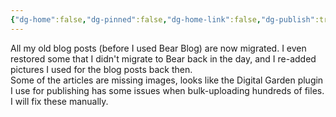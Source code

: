 ```yaml
---
{"dg-home":false,"dg-pinned":false,"dg-home-link":false,"dg-publish":true,"tags":["dgblip"],"created-date":"2025-05-03T10:49:05","updated-date":"2025-05-03T10:50:36","disabled rules":["yaml-title","yaml-title-alias","file-name-heading"],"title":"philipp @ Saturday, May 3rd 2025","dg-path":"blips/20250503104999.md","permalink":"/blips/20250503104999/","dgPassFrontmatter":true}
---
```



All my old blog posts (before I used Bear Blog) are now migrated. I even restored some that I didn't migrate to Bear back in the day, and I re-added pictures I used for the blog posts back then.  
Some of the articles are missing images, looks like the Digital Garden plugin I use for publishing has some issues when bulk-uploading hundreds of files. I will fix these manually.



